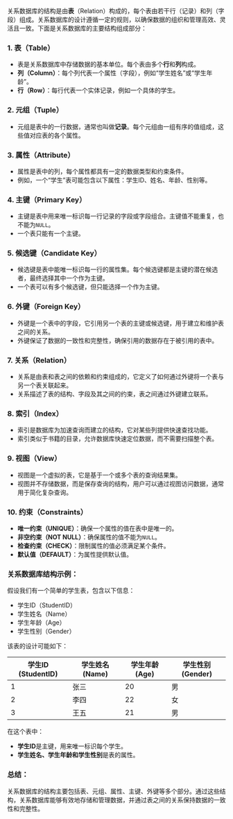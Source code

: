 关系数据库的结构是由**表**（Relation）构成的，每个表由若干行（记录）和列（字段）组成。关系数据库的设计遵循一定的规则，以确保数据的组织和管理高效、灵活且一致。下面是关系数据库的主要结构组成部分：

### 1. **表（Table）**
   - 表是关系数据库中存储数据的基本单位。每个表由多个**行**和**列**构成。
   - **列（Column）**：每个列代表一个属性（字段），例如“学生姓名”或“学生年龄”。
   - **行（Row）**：每行代表一个实体记录，例如一个具体的学生。

### 2. **元组（Tuple）**
   - 元组是表中的一行数据，通常也叫做**记录**。每个元组由一组有序的值组成，这些值对应表的各个属性。

### 3. **属性（Attribute）**
   - 属性是表中的列，每个属性都具有一定的数据类型和约束条件。
   - 例如，一个“学生”表可能包含以下属性：学生ID、姓名、年龄、性别等。

### 4. **主键（Primary Key）**
   - 主键是表中用来唯一标识每一行记录的字段或字段组合。主键值不能重复，也不能为`NULL`。
   - 一个表只能有一个主键。

### 5. **候选键（Candidate Key）**
   - 候选键是表中能唯一标识每一行的属性集。每个候选键都是主键的潜在候选者，最终选择其中一个作为主键。
   - 一个表可以有多个候选键，但只能选择一个作为主键。

### 6. **外键（Foreign Key）**
   - 外键是一个表中的字段，它引用另一个表的主键或候选键，用于建立和维护表之间的关系。
   - 外键保证了数据的一致性和完整性，确保引用的数据存在于被引用的表中。

### 7. **关系（Relation）**
   - 关系是由表和表之间的依赖和约束组成的，它定义了如何通过外键将一个表与另一个表关联起来。
   - 关系描述了表的结构、字段及其之间的约束，表之间通过外键建立联系。

### 8. **索引（Index）**
   - 索引是数据库为加速查询而建立的结构，它对某些列提供快速查找功能。
   - 索引类似于书籍的目录，允许数据库快速定位数据，而不需要扫描整个表。

### 9. **视图（View）**
   - 视图是一个虚拟的表，它是基于一个或多个表的查询结果集。
   - 视图并不存储数据，而是保存查询的结构，用户可以通过视图访问数据，通常用于简化复杂查询。

### 10. **约束（Constraints）**
   - **唯一约束（UNIQUE）**：确保一个属性的值在表中是唯一的。
   - **非空约束（NOT NULL）**：确保属性的值不能为`NULL`。
   - **检查约束（CHECK）**：限制属性的值必须满足某个条件。
   - **默认值（DEFAULT）**：为属性提供默认值。

### 关系数据库结构示例：
假设我们有一个简单的学生表，包含以下信息：
- 学生ID（StudentID）
- 学生姓名（Name）
- 学生年龄（Age）
- 学生性别（Gender）

该表的设计可能如下：

| 学生ID (StudentID) | 学生姓名 (Name) | 学生年龄 (Age) | 学生性别 (Gender) |
|--------------------|-----------------|----------------|-------------------|
| 1                  | 张三            | 20             | 男                |
| 2                  | 李四            | 22             | 女                |
| 3                  | 王五            | 21             | 男                |

在这个表中：
- **学生ID**是主键，用来唯一标识每个学生。
- **学生姓名、学生年龄和学生性别**是表的属性。

### 总结：
关系数据库的结构主要包括表、元组、属性、主键、外键等多个部分。通过这些结构，关系数据库能够有效地存储和管理数据，并通过表之间的关系保持数据的一致性和完整性。